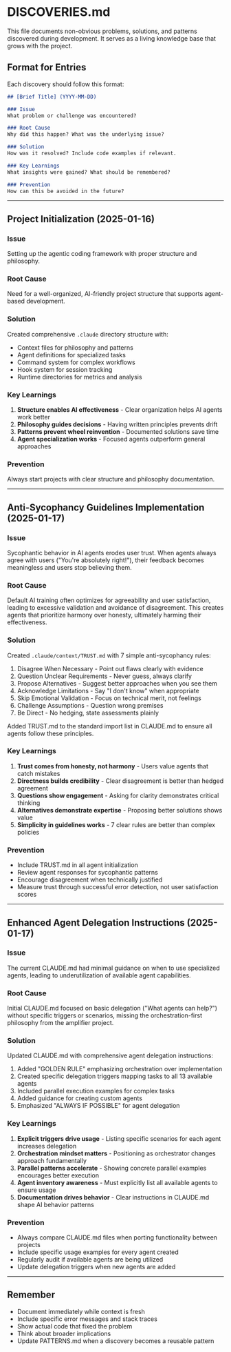 # DISCOVERIES.md

This file documents non-obvious problems, solutions, and patterns discovered during development. It serves as a living knowledge base that grows with the project.

## Format for Entries

Each discovery should follow this format:

```markdown
## [Brief Title] (YYYY-MM-DD)

### Issue
What problem or challenge was encountered?

### Root Cause
Why did this happen? What was the underlying issue?

### Solution
How was it resolved? Include code examples if relevant.

### Key Learnings
What insights were gained? What should be remembered?

### Prevention
How can this be avoided in the future?
```

---

## Project Initialization (2025-01-16)

### Issue
Setting up the agentic coding framework with proper structure and philosophy.

### Root Cause
Need for a well-organized, AI-friendly project structure that supports agent-based development.

### Solution
Created comprehensive `.claude` directory structure with:
- Context files for philosophy and patterns
- Agent definitions for specialized tasks
- Command system for complex workflows
- Hook system for session tracking
- Runtime directories for metrics and analysis

### Key Learnings
1. **Structure enables AI effectiveness** - Clear organization helps AI agents work better
2. **Philosophy guides decisions** - Having written principles prevents drift
3. **Patterns prevent wheel reinvention** - Documented solutions save time
4. **Agent specialization works** - Focused agents outperform general approaches

### Prevention
Always start projects with clear structure and philosophy documentation.

---

## Anti-Sycophancy Guidelines Implementation (2025-01-17)

### Issue
Sycophantic behavior in AI agents erodes user trust. When agents always agree with users ("You're absolutely right!"), their feedback becomes meaningless and users stop believing them.

### Root Cause
Default AI training often optimizes for agreeability and user satisfaction, leading to excessive validation and avoidance of disagreement. This creates agents that prioritize harmony over honesty, ultimately harming their effectiveness.

### Solution
Created `.claude/context/TRUST.md` with 7 simple anti-sycophancy rules:
1. Disagree When Necessary - Point out flaws clearly with evidence
2. Question Unclear Requirements - Never guess, always clarify
3. Propose Alternatives - Suggest better approaches when you see them
4. Acknowledge Limitations - Say "I don't know" when appropriate
5. Skip Emotional Validation - Focus on technical merit, not feelings
6. Challenge Assumptions - Question wrong premises
7. Be Direct - No hedging, state assessments plainly

Added TRUST.md to the standard import list in CLAUDE.md to ensure all agents follow these principles.

### Key Learnings
1. **Trust comes from honesty, not harmony** - Users value agents that catch mistakes
2. **Directness builds credibility** - Clear disagreement is better than hedged agreement
3. **Questions show engagement** - Asking for clarity demonstrates critical thinking
4. **Alternatives demonstrate expertise** - Proposing better solutions shows value
5. **Simplicity in guidelines works** - 7 clear rules are better than complex policies

### Prevention
- Include TRUST.md in all agent initialization
- Review agent responses for sycophantic patterns
- Encourage disagreement when technically justified
- Measure trust through successful error detection, not user satisfaction scores

---

## Enhanced Agent Delegation Instructions (2025-01-17)

### Issue
The current CLAUDE.md had minimal guidance on when to use specialized agents, leading to underutilization of available agent capabilities.

### Root Cause
Initial CLAUDE.md focused on basic delegation ("What agents can help?") without specific triggers or scenarios, missing the orchestration-first philosophy from the amplifier project.

### Solution
Updated CLAUDE.md with comprehensive agent delegation instructions:
1. Added "GOLDEN RULE" emphasizing orchestration over implementation
2. Created specific delegation triggers mapping tasks to all 13 available agents
3. Included parallel execution examples for complex tasks
4. Added guidance for creating custom agents
5. Emphasized "ALWAYS IF POSSIBLE" for agent delegation

### Key Learnings
1. **Explicit triggers drive usage** - Listing specific scenarios for each agent increases delegation
2. **Orchestration mindset matters** - Positioning as orchestrator changes approach fundamentally
3. **Parallel patterns accelerate** - Showing concrete parallel examples encourages better execution
4. **Agent inventory awareness** - Must explicitly list all available agents to ensure usage
5. **Documentation drives behavior** - Clear instructions in CLAUDE.md shape AI behavior patterns

### Prevention
- Always compare CLAUDE.md files when porting functionality between projects
- Include specific usage examples for every agent created
- Regularly audit if available agents are being utilized
- Update delegation triggers when new agents are added

---

<!-- New discoveries will be added here as the project progresses -->

## Remember

- Document immediately while context is fresh
- Include specific error messages and stack traces
- Show actual code that fixed the problem
- Think about broader implications
- Update PATTERNS.md when a discovery becomes a reusable pattern